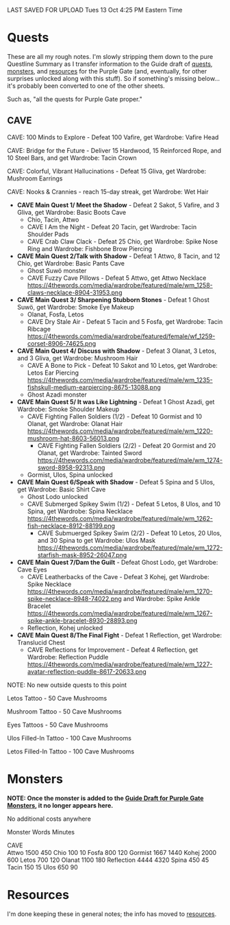LAST SAVED FOR UPLOAD Tues 13 Oct 4:25 PM Eastern Time

# Quests

These are all my rough notes. I'm slowly stripping them down to the pure Questline Summary as I transfer information to the Guide draft of [quests](https://github.com/CodeScop/Oge-Mai-Field-Guide/blob/master/purplegatequests.md), [monsters](https://github.com/CodeScop/Oge-Mai-Field-Guide/blob/master/purplegatemonsters.md), and [resources](https://github.com/CodeScop/Oge-Mai-Field-Guide/blob/master/purplegateresources.md) for the Purple Gate (and, eventually, for other surprises unlocked along with this stuff). So if something's missing below... it's probably been converted to one of the other sheets.

Such as, "all the quests for Purple Gate proper."

## CAVE

CAVE: 100 Minds to Explore - Defeat 100 Vafire, get Wardrobe: Vafire Head

CAVE: Bridge for the Future - Deliver 15 Hardwood, 15 Reinforced Rope, and 10 Steel Bars, and get Wardrobe: Tacin Crown

CAVE: Colorful, Vibrant Hallucinations - Defeat 15 Gliva, get Wardrobe: Mushroom Earrings

CAVE: Nooks & Crannies - reach 15-day streak, get Wardrobe: Wet Hair

- **CAVE Main Quest 1/ Meet the Shadow** - Defeat 2 Sakot, 5 Vafire, and 3 Gliva, get Wardrobe: Basic Boots Cave
  - Chio, Tacin, Attwo
  - CAVE I Am the Night - Defeat 20 Tacin, get Wardrobe: Tacin Shoulder Pads 
  - CAVE Crab Claw Clack - Defeat 25 Chio, get Wardrobe: Spike Nose Ring and Wardrobe: Fishbone Brow Piercing
- **CAVE Main Quest 2/Talk with Shadow** - Defeat 1 Attwo, 8 Tacin, and 12 Chio, get Wardrobe: Basic Pants Cave
  - Ghost Suwö monster
  - CAVE Fuzzy Cave Pillows - Defeat 5 Attwo, get Attwo Necklace https://4thewords.com/media/wardrobe/featured/male/wm_1258-claws-necklace-8904-31953.png
- **CAVE Main Quest 3/ Sharpening Stubborn Stones** - Defeat 1 Ghost Suwö, get Wardrobe: Smoke Eye Makeup
  - Olanat, Fosfa, Letos
  - CAVE Dry Stale Air - Defeat 5 Tacin and 5 Fosfa, get Wardrobe: Tacin Ribcage https://4thewords.com/media/wardrobe/featured/female/wf_1259-corset-8906-74625.png
- **CAVE Main Quest 4/ Discuss with Shadow** - Defeat 3 Olanat, 3 Letos, and 3 Gliva, get Wardrobe: Mushroom Hair
  - CAVE A Bone to Pick - Defeat 10 Sakot and 10 Letos, get Wardrobe: Letos Ear Piercing https://4thewords.com/media/wardrobe/featured/male/wm_1235-fishskull-medium-earpiercing-8675-13088.png
  - Ghost Azadi monster
- **CAVE Main Quest 5/ It was Like Lightning** - Defeat 1 Ghost Azadi, get Wardrobe: Smoke Shoulder Makeup
  - CAVE Fighting Fallen Soldiers (1/2) - Defeat 10 Gormist and 10 Olanat, get Wardrobe: Olanat Hair https://4thewords.com/media/wardrobe/featured/male/wm_1220-mushroom-hat-8603-56013.png
    - CAVE Fighting Fallen Soldiers (2/2) - Defeat 20 Gormist and 20 Olanat, get Wardrobe: Tainted Sword https://4thewords.com/media/wardrobe/featured/male/wm_1274-sword-8958-92313.png
  - Gormist, Ulos, Spina unlocked
- **CAVE Main Quest 6/Speak with Shadow** - Defeat 5 Spina and 5 Ulos, get Wardrobe: Basic Shirt Cave
  - Ghost Lodo unlocked
  - CAVE Submerged Spikey Swim (1/2) - Defeat 5 Letos, 8 Ulos, and 10 Spina, get Wardrobe: Spina Necklace https://4thewords.com/media/wardrobe/featured/male/wm_1262-fish-necklace-8912-88199.png
    - CAVE Submuerged Spikey Swim (2/2) - Defeat 10 Letos, 20 Ulos, and 30 Spina to get Wardrobe: Ulos Mask https://4thewords.com/media/wardrobe/featured/male/wm_1272-starfish-mask-8952-26047.png
- **CAVE Main Quest 7/Dam the Guilt** - Defeat Ghost Lodo, get Wardrobe: Cave Eyes
  - CAVE Leatherbacks of the Cave - Defeat 3 Kohej, get Wardrobe: Spike Necklace https://4thewords.com/media/wardrobe/featured/male/wm_1270-spike-necklace-8948-74022.png and Wardrobe: Spike Ankle Bracelet https://4thewords.com/media/wardrobe/featured/male/wm_1267-spike-ankle-bracelet-8930-28893.png
  - Reflection, Kohej unlocked
- **CAVE Main Quest 8/The Final Fight** - Defeat 1 Reflection, get Wardrobe: Translucid Chest
  - CAVE Reflections for Improvement - Defeat 4 Reflection, get Wardrobe: Reflection Puddle https://4thewords.com/media/wardrobe/featured/male/wm_1227-avatar-reflection-puddle-8617-20633.png

NOTE: No new outside quests to this point

Letos Tattoo - 50 Cave Mushrooms

Mushroom Tattoo - 50 Cave Mushrooms

Eyes Tattoos - 50 Cave Mushrooms

Ulos Filled-In Tattoo - 100 Cave Mushrooms

Letos Filled-In Tattoo - 100 Cave Mushrooms



# Monsters

**NOTE: Once the monster is added to the [Guide Draft for Purple Gate Monsters](https://github.com/CodeScop/Oge-Mai-Field-Guide/blob/master/purplegatemonsters.md), it no longer appears here.**

No additional costs anywhere

Monster	Words	Minutes
		
CAVE		
Attwo	1500	450
Chio	100	10
Fosfa	800	120
Gormist	1667	1440
Kohej	2000	600
Letos	700	120
Olanat	1100	180
Reflection	4444	4320
Spina	450	45
Tacin	150	15
Ulos	650	90

# Resources

I'm done keeping these in general notes; the info has moved to  [resources](https://github.com/CodeScop/Oge-Mai-Field-Guide/blob/master/purplegateresources.md).